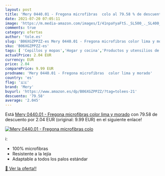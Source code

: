 ```yaml
---
layout: post
title: 'Mery 0440.01 - Fregona microfibras  colo al 79.58 % de descuento'
date: 2021-07-20 07:05:11
image: 'https://m.media-amazon.com/images/I/41npaYyaFtS._SL500_._SL400_.jpg'
comments: true
category: ofertas
author: 'tole.es'
slug: 'B06XGZPPZZ-es Mery 0440.01 - Fregona microfibras color lima y morado'
sku: 'B06XGZPPZZ-es'
tags: [ 'Cepillos y mopas','Hogar y cocina','Productos y utensilios de limpieza','fregona','mery', ]
actualPrice: 2.04 EUR
currency: EUR
price: 2.04
comparePrice: 9.99 EUR
prodname: 'Mery 0440.01 - Fregona microfibras  color lima y morado'
country: 'es'
flag: '🇪🇸'
brand: 'Mery'
buyurl: 'https://www.amazon.es/dp/B06XGZPPZZ/?tag=tolees-21'
descuento: '79.58'
average: '2.045'
---
```


Está [Mery 0440.01 - Fregona microfibras  color lima y morado](https://www.amazon.es/dp/B06XGZPPZZ/?tag=tolees-21) con 79.58 de descuento por 2.04 EUR (original: 9.99 EUR) en el siguiente enlace!

[![Mery 0440.01 - Fregona microfibras  colo](https://m.media-amazon.com/images/I/41npaYyaFtS._SL500_._SL400_.jpg)](https://www.amazon.es/dp/B06XGZPPZZ/?tag=tolees-21)

ℹ️:

- 100% microfibras
- Resistente a la lejía
- Adaptable a todos los palos estándar

[🛒 Ver la oferta!!](https://www.amazon.es/dp/B06XGZPPZZ/?tag=tolees-21)

